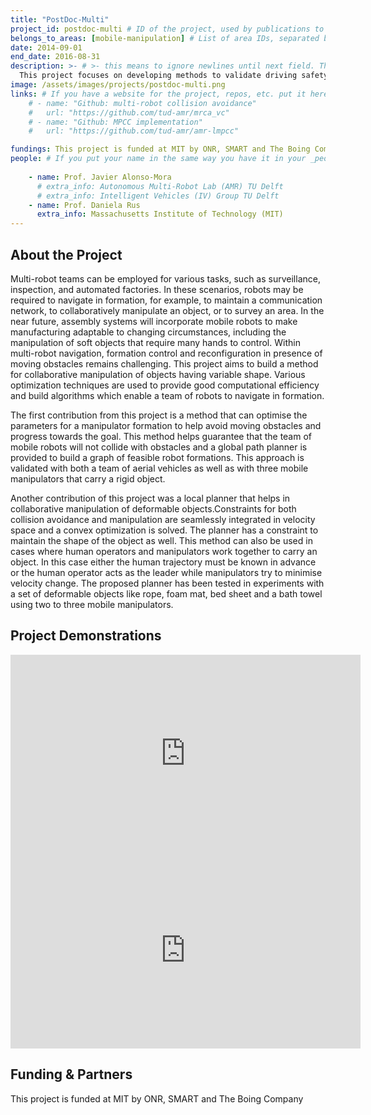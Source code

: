 ```yaml
---
title: "PostDoc-Multi"
project_id: postdoc-multi # ID of the project, used by publications to display in this project.
belongs_to_areas: [mobile-manipulation] # List of area IDs, separated by commas.
date: 2014-09-01
end_date: 2016-08-31
description: >- # >- this means to ignore newlines until next field. This is the project description, displayed in the project's card"
  This project focuses on developing methods to validate driving safety for autonomous vehicles and ensure that at each time instance, the vehicle should not have a high probability of colliding with a traffic participant. This is done using reachability analysis and developing probabilistic risk metrics capable of identifying potential crashes in advance. 
image: /assets/images/projects/postdoc-multi.png
links: # If you have a website for the project, repos, etc. put it here.
    # - name: "Github: multi-robot collision avoidance"
    #   url: "https://github.com/tud-amr/mrca_vc"
    # - name: "Github: MPCC implementation"
    #   url: "https://github.com/tud-amr/amr-lmpcc"

fundings: This project is funded at MIT by ONR, SMART and The Boing Company
people: # If you put your name in the same way you have it in your _people entry, your preferred link will be added. extra_info is optional.
    
    - name: Prof. Javier Alonso-Mora
      # extra_info: Autonomous Multi-Robot Lab (AMR) TU Delft
      # extra_info: Intelligent Vehicles (IV) Group TU Delft
    - name: Prof. Daniela Rus
      extra_info: Massachusetts Institute of Technology (MIT)
---
```

<!-- Here you put the main body of the page, in markdown. You can also mix in html, or change this .md to .html -->
<!-- The fields of People, Funding, Links and Publications will be generated automatically -->

## About the Project

Multi-robot teams can be employed for various tasks, such as surveillance, inspection, and automated factories. In these scenarios, robots may be required to navigate in formation, for example, to maintain a communication network, to collaboratively manipulate an object, or to survey an area. In the near future, assembly systems will incorporate mobile robots to make manufacturing adaptable to changing circumstances, including the manipulation of soft objects that require many hands to control. Within multi-robot navigation, formation control and reconfiguration in presence of moving obstacles remains challenging. This project aims to build a method for collaborative manipulation of objects having variable shape. Various optimization techniques are used to provide good computational efficiency and build algorithms which enable a team of robots to navigate in formation.

The first contribution from this project is a method that can optimise the parameters for a manipulator formation to help avoid moving obstacles and progress towards the goal. This method helps guarantee that the team of mobile robots will not collide with obstacles and a global path planner is provided to build a graph of feasible robot formations. This approach is validated with both a team of aerial vehicles as well as with three mobile manipulators that carry a rigid object. 

Another contribution of this project was a local planner that helps in collaborative manipulation of deformable objects.Constraints for both collision avoidance and manipulation are seamlessly integrated in velocity space and a convex optimization is solved. The planner has a constraint to maintain the shape of the object as well. This method can also be used in cases where human operators and manipulators work together to carry an object. In this case either the human trajectory must be known in advance or the human operator acts as the leader while manipulators try to minimise velocity change. The proposed planner has been tested in experiments with a set of deformable objects like rope, foam mat, bed sheet and a bath towel using two to three mobile manipulators.




## Project Demonstrations

<div class="video-wrapper ratio ratio-16x9"> 
  <iframe width="560" height="315" src="https://www.youtube.com/embed/kxRu426UVdM?si=RwTIl8SdIDAUSD5B&mute=1" title="YouTube video player" frameborder="0" allow="accelerometer; autoplay; clipboard-write; encrypted-media; gyroscope; picture-in-picture; web-share" referrerpolicy="strict-origin-when-cross-origin" allowfullscreen></iframe>
</div>
<div class="video-wrapper ratio ratio-16x9">  
  <iframe width="560" height="315" src="https://www.youtube.com/embed/sDNqdEPA7pE?si=30btkH8z2rrI3HUR&mute=1" title="YouTube video player" frameborder="0" allow="accelerometer; autoplay; clipboard-write; encrypted-media; gyroscope; picture-in-picture; web-share" referrerpolicy="strict-origin-when-cross-origin" allowfullscreen></iframe>
</div>

## Funding & Partners

This project is funded at MIT by ONR, SMART and The Boing Company
